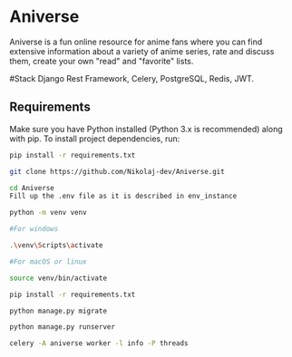 # Aniverse
 Aniverse is a fun online resource for anime fans where you can find extensive information about a variety of anime series, rate and discuss them, create your own "read" and "favorite" lists.

#Stack 
Django Rest Framework, Celery, PostgreSQL, Redis, JWT.

## Requirements

Make sure you have Python installed (Python 3.x is recommended) along with pip. To install project dependencies, run:

```bash
pip install -r requirements.txt

git clone https://github.com/Nikolaj-dev/Aniverse.git

cd Aniverse
Fill up the .env file as it is described in env_instance

python -m venv venv

#For windows 

.\venv\Scripts\activate

#For macOS or linux

source venv/bin/activate

pip install -r requirements.txt

python manage.py migrate

python manage.py runserver

celery -A aniverse worker -l info -P threads

